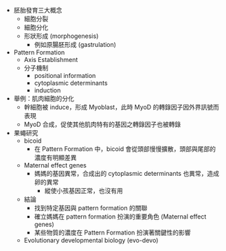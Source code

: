 - 胚胎發育三大概念
  - 細胞分裂
  - 細胞分化
  - 形狀形成 (morphogenesis)
    - 例如原腸胚形成 (gastrulation)
- Pattern Formation
  - Axis Establishment
  - 分子機制
    - positional information
    - cytoplasmic determinants
    - induction
- 舉例：肌肉細胞的分化
  - 幹細胞被 induce，形成 Myoblast，此時 MyoD 的轉錄因子因外界訊號而表現
  - MyoD 合成，促使其他肌肉特有的基因之轉錄因子也被轉錄
- 果蠅研究
  - bicoid
    - 在 Pattern Formation 中，bicoid 會從頭部慢慢擴散，頭部與尾部的濃度有明顯差異
  - Maternal effect genes
    - 媽媽的基因異常，合成出的 cytoplasmic determinants 也異常，造成卵的異常
      - 縱使小孩基因正常，也沒有用
  - 結論
    - 找到特定基因與 pattern formation 的關聯
    - 確立媽媽在 pattern formation 扮演的重要角色 (Maternal effect genes)
    - 某些物質的濃度在 Pattern Formation 扮演著關鍵性的影響
  - Evolutionary developmental biology (evo-devo)